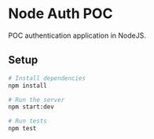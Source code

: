 # Node Auth POC

POC authentication application in NodeJS.

## Setup

```bash
# Install dependencies
npm install

# Run the server
npm start:dev

# Run tests
npm test
```
